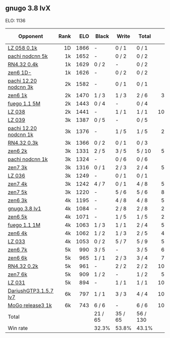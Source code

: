 ## gnugo 3.8 lvX ##

ELO: 1136

Opponent | Rank | ELO | Black | Write | Total | Win rate
---------|-----:|----:|-------|-------|-------|-------:
[LZ 058 0.1k](LZ%20058%200.1k.md) | 1D | 1866 | - | 0 / 1 | 0 / 1 | 0.0%
[pachi nodcnn 5k](pachi%20nodcnn%205k.md) | 1k | 1652 | - | 0 / 2 | 0 / 2 | 0.0%
[RN4.32 0.4k](RN4.32%200.4k.md) | 1k | 1629 | 0 / 2 | - | 0 / 2 | 0.0%
[zen6 1D-](zen6%201D-.md) | 1k | 1626 | - | 0 / 2 | 0 / 2 | 0.0%
[pachi 12.20 nodcnn 3k](pachi%2012.20%20nodcnn%203k.md) | 2k | 1582 | - | 0 / 1 | 0 / 1 | 0.0%
[zen6 1k](zen6%201k.md) | 2k | 1470 | 1 / 3 | 1 / 3 | 2 / 6 | 33.3%
[fuego 1.1 5M](fuego%201.1%205M.md) | 2k | 1443 | 0 / 4 | - | 0 / 4 | 0.0%
[LZ 038](LZ%20038.md) | 2k | 1441 | - | 1 / 1 | 1 / 1 | 100.0%
[LZ 039](LZ%20039.md) | 3k | 1387 | 0 / 5 | - | 0 / 5 | 0.0%
[pachi 12.20 nodcnn 1k](pachi%2012.20%20nodcnn%201k.md) | 3k | 1376 | - | 1 / 5 | 1 / 5 | 20.0%
[RN4.32 0.3k](RN4.32%200.3k.md) | 3k | 1366 | 0 / 2 | 0 / 1 | 0 / 3 | 0.0%
[zen6 2k](zen6%202k.md) | 3k | 1331 | 2 / 5 | 3 / 5 | 5 / 10 | 50.0%
[pachi nodcnn 1k](pachi%20nodcnn%201k.md) | 3k | 1324 | - | 0 / 6 | 0 / 6 | 0.0%
[zen7 3k](zen7%203k.md) | 3k | 1316 | 0 / 1 | 2 / 3 | 2 / 4 | 50.0%
[LZ 036](LZ%20036.md) | 3k | 1249 | - | 0 / 1 | 0 / 1 | 0.0%
[zen7 4k](zen7%204k.md) | 3k | 1242 | 4 / 7 | 0 / 1 | 4 / 8 | 50.0%
[zen7 5k](zen7%205k.md) | 3k | 1220 | - | 5 / 6 | 5 / 6 | 83.3%
[zen6 3k](zen6%203k.md) | 4k | 1195 | - | 4 / 8 | 4 / 8 | 50.0%
[gnugo 3.8 lv1](gnugo%203.8%20lv1.md) | 4k | 1084 | - | 2 / 8 | 2 / 8 | 25.0%
[zen6 5k](zen6%205k.md) | 4k | 1071 | - | 1 / 5 | 1 / 5 | 20.0%
[fuego 1.1 1M](fuego%201.1%201M.md) | 4k | 1063 | 1 / 3 | 1 / 1 | 2 / 4 | 50.0%
[zen6 4k](zen6%204k.md) | 4k | 1062 | 1 / 2 | 1 / 3 | 2 / 5 | 40.0%
[LZ 033](LZ%20033.md) | 4k | 1053 | 0 / 2 | 5 / 7 | 5 / 9 | 55.6%
[zen6 7k](zen6%207k.md) | 5k | 990 | 3 / 5 | - | 3 / 5 | 60.0%
[zen6 6k](zen6%206k.md) | 5k | 965 | 1 / 1 | 2 / 3 | 3 / 4 | 75.0%
[RN4.32 0.2k](RN4.32%200.2k.md) | 5k | 961 | - | 2 / 2 | 2 / 2 | 100.0%
[zen7 6k](zen7%206k.md) | 5k | 909 | 1 / 2 | - | 1 / 2 | 50.0%
[LZ 031](LZ%20031.md) | 5k | 894 | - | 1 / 1 | 1 / 1 | 100.0%
[DariushGTP3.1.5.7 lv7](DariushGTP3.1.5.7%20lv7.md) | 6k | 797 | 1 / 1 | 3 / 3 | 4 / 4 | 100.0%
[MoGo release3 1k](MoGo%20release3%201k.md) | 6k | 743 | 6 / 6 | - | 6 / 6 | 100.0%
Total | | | 21 / 65 | 35 / 65 | 56 / 130 | 
Win rate| | | 32.3% | 53.8% | 43.1% | 
